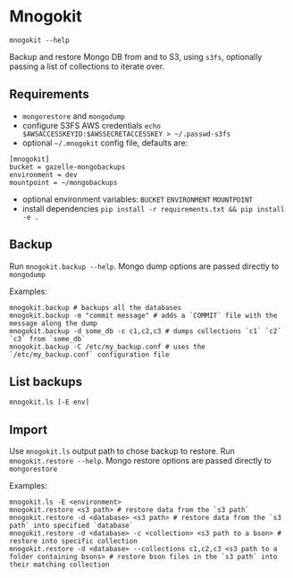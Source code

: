 # Mnogokit

`mnogokit --help`

Backup and restore Mongo DB from and to S3, using `s3fs`, optionally passing a list of collections to iterate over.

## Requirements

- `mongorestore` and `mongodump`
- configure S3FS AWS credentials `echo $AWSACCESSKEYID:$AWSSECRETACCESSKEY > ~/.passwd-s3fs`
- optional `~/.mnogokit` config file, defaults are:
```
[mnogokit]
bucket = gazelle-mongobackups
environment = dev
mountpoint = ~/mongobackups
```
- optional environment variables: `BUCKET` `ENVIRONMENT` `MOUNTPOINT`
- install dependencies `pip install -r requirements.txt && pip install -e .`

## Backup

Run `mnogokit.backup --help`.
Mongo dump options are passed directly to `mongodump`

Examples:
```
mnogokit.backup # backups all the databases
mnogokit.backup -m "commit message" # adds a `COMMIT` file with the message along the dump
mnogokit.backup -d some_db -c c1,c2,c3 # dumps collections `c1` `c2` `c3` from `some_db`
mnogokit.backup -C /etc/my_backup.conf # uses the `/etc/my_backup.conf` configuration file
```

## List backups

`mnogokit.ls [-E env]`

## Import

Use `mnogokit.ls` output path to chose backup to restore.
Run `mnogokit.restore --help`.
Mongo restore options are passed directly to `mongorestore`

Examples:
```
mnogokit.ls -E <environment>
mnogokit.restore <s3 path> # restore data from the `s3 path`
mnogokit.restore -d <database> <s3 path> # restore data from the `s3 path` into specified `database`
mnogokit.restore -d <database> -c <collection> <s3 path to a bson> # restore into specific collection
mnogokit.restore -d <database> --collections c1,c2,c3 <s3 path to a folder containing bsons> # restore bson files in the `s3 path` into their matching collection
```
